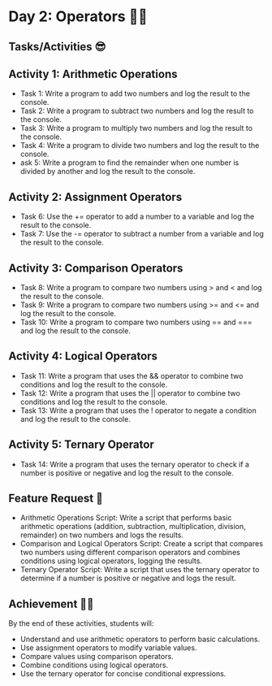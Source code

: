 # Day 2: Operators 🚀🔥
## Tasks/Activities 😎
## Activity 1: Arithmetic Operations
- Task 1: Write a program to add two numbers and log the result to the console.
- Task 2: Write a program to subtract two numbers and log the result to the console.
- Task 3: Write a program to multiply two numbers and log the result to the console.
- Task 4: Write a program to divide two numbers and log the result to the console.
- ask 5: Write a program to find the remainder when one number is divided by another and log the result to the console.

## Activity 2: Assignment Operators
- Task 6: Use the += operator to add a number to a variable and log the result to the console.
- Task 7: Use the -= operator to subtract a number from a variable and log the result to the console.

## Activity 3: Comparison Operators
- Task 8: Write a program to compare two numbers using > and < and log the result to the console.
- Task 9: Write a program to compare two numbers using >= and <= and log the result to the console.
- Task 10: Write a program to compare two numbers using == and === and log the result to the console.

## Activity 4: Logical Operators
- Task 11: Write a program that uses the && operator to combine two conditions and log the result to the console.
- Task 12: Write a program that uses the || operator to combine two conditions and log the result to the console.
- Task 13: Write a program that uses the ! operator to negate a condition and log the result to the console.

## Activity 5: Ternary Operator
- Task 14: Write a program that uses the ternary operator to check if a number is positive or negative and log the result to the console.

## Feature Request 👀

- Arithmetic Operations Script: Write a script that performs basic arithmetic operations (addition, subtraction, multiplication, division, remainder) on two numbers and logs the results.
- Comparison and Logical Operators Script: Create a script that compares two numbers using different comparison operators and combines conditions using logical operators, logging the results.
- Ternary Operator Script: Write a script that uses the ternary operator to determine if a number is positive or negative and logs the result.

## Achievement 🎯✅
By the end of these activities, students will:

- Understand and use arithmetic operators to perform basic calculations.
- Use assignment operators to modify variable values.
- Compare values using comparison operators.
- Combine conditions using logical operators.
- Use the ternary operator for concise conditional expressions.
